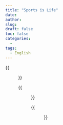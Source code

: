 ```yaml
---
title: "Sports is Life"
date: 
author: 
slug: 
draft: false
toc: false
categories:
  - 
tags:
  - English
---
```


{{<figure src="https://scontent-msp1-1.xx.fbcdn.net/v/t1.6435-9/248072290_3101790140093289_531737955507549089_n.jpg?_nc_cat=106&ccb=1-5&_nc_sid=0debeb&_nc_ohc=0zUtcKkH4ycAX8iC_zO&tn=56ndwYLw8MJgaWYy&_nc_ht=scontent-msp1-1.xx&oh=91a47419db22ce81b078a52b766f01a2&oe=61986181" 
          title="Fencing" caption="With my Coach Tim Robinson and teammate Jack Bennett!">}}

  
  {{<figure src="https://scontent-msp1-1.xx.fbcdn.net/v/t1.6435-9/247565158_3101789833426653_5679758100404464800_n.jpg?_nc_cat=100&ccb=1-5&_nc_sid=0debeb&_nc_ohc=Ej58WbHSENIAX9LS_nS&tn=56ndwYLw8MJgaWYy&_nc_ht=scontent-msp1-1.xx&oh=a6f4de14acf871b0642d7a8a057d22a7&oe=619A4165" 
          title="Basketball" caption="Being assistant to my Coach Gary Colson (Memphis Grizzlies)!">}}
  
  

  {{<figure src="https://scontent-msp1-1.xx.fbcdn.net/v/t1.6435-9/247517425_3101789616760008_1804965278968443544_n.jpg?_nc_cat=101&ccb=1-5&_nc_sid=0debeb&_nc_ohc=ELoE-yW0LgMAX8mQGMk&_nc_ht=scontent-msp1-1.xx&oh=379dc1b124c69f8b71ea4bfff925ba3b&oe=619ACD32" title="Kendo Traning">}}
  
